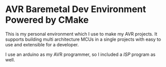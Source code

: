 # AVR Baremetal Dev Environment Powered by CMake

This is my personal environment which I use to make my AVR projects.
It supports building multi architecture MCUs in a single projects with easy to use and extensible for a developer.

I use an arduino as my AVR programmer, so I included a *ISP* program as well.
